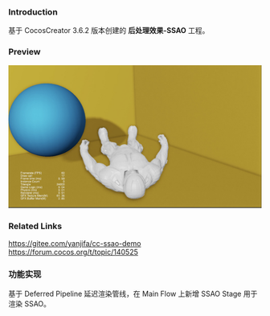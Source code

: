 ### Introduction
基于 CocosCreator 3.6.2 版本创建的 **后处理效果-SSAO** 工程。

### Preview
![image](../../../image/202210/2022101701.jpg)

### Related Links 
https://gitee.com/yanjifa/cc-ssao-demo    
https://forum.cocos.org/t/topic/140525

### 功能实现
基于 Deferred Pipeline 延迟渲染管线，在 Main Flow 上新增 SSAO Stage 用于渲染 SSAO。